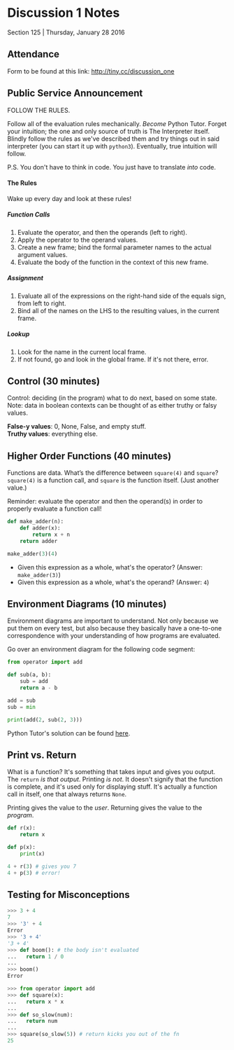 # Discussion 1 Notes
Section 125 | Thursday, January 28 2016

## Attendance
Form to be found at this link: http://tiny.cc/discussion_one

## Public Service Announcement
FOLLOW THE RULES. 

Follow all of the evaluation rules mechanically. _Become_ Python Tutor. Forget your intuition; the one and only source of truth is The Interpreter itself. Blindly follow the rules as we've described them and try things out in said interpreter (you can start it up with `python3`). Eventually, true intuition will follow.

P.S. You don't have to think in code. You just have to translate _into_ code.

#### The Rules
Wake up every day and look at these rules!

##### Function Calls
1. Evaluate the operator, and then the operands (left to right).
2. Apply the operator to the operand values.
3. Create a new frame; bind the formal parameter names to the actual argument values.
4. Evaluate the body of the function in the context of this new frame.

##### Assignment
1. Evaluate all of the expressions on the right-hand side of the equals sign, from left to right.
2. Bind all of the names on the LHS to the resulting values, in the current frame.

##### Lookup
1. Look for the name in the current local frame.
2. If not found, go and look in the global frame. If it's not there, error.

## Control (30 minutes)
Control: deciding (in the program) what to do next, based on some state. Note: data in boolean contexts can be thought of as either truthy or falsy values.

**False-y values**: 0, None, False, and empty stuff.<br>
**Truthy values**: everything else.

## Higher Order Functions (40 minutes)
Functions are data. What’s the difference between `square(4)` and `square`? `square(4)` is a function call, and `square` is the function itself. (Just another value.)

Reminder: evaluate the operator and then the operand(s) in order to properly evaluate a function call!

```python
def make_adder(n):
    def adder(x):
        return x + n
    return adder

make_adder(3)(4)
```

- Given this expression as a whole, what's the operator? (Answer: `make_adder(3)`)
- Given this expression as a whole, what's the operand? (Answer: `4`)

## Environment Diagrams (10 minutes)
Environment diagrams are important to understand. Not only because we put them on every test, but also because they basically have a one-to-one correspondence with your understanding of how programs are evaluated.

Go over an environment diagram for the following code segment:

```python
from operator import add

def sub(a, b):
    sub = add
    return a - b

add = sub
sub = min

print(add(2, sub(2, 3)))
```

Python Tutor's solution can be found [here](http://pythontutor.com/composingprograms.html#code=from+operator+import+add%0Adef+sub(a,+b)%3A%0A++++sub+%3D+add%0A++++return+a+-+b%0A++++%0Aadd+%3D+sub%0Asub+%3D+min%0A%0Aprint(add(2,+sub(2,+3)))&mode=display&origin=composingprograms.js&cumulative=true&py=3&rawInputLstJSON=%5B%5D&curInstr=0).

## Print vs. Return
What is a function? It's something that takes input and gives you output. The `return` _is that output_. Printing _is not_. It doesn't signify that the function is complete, and it's used only for displaying stuff. It's actually a function call in itself, one that always returns `None`.

Printing gives the value to the _user_. Returning gives the value to the _program_.

```python
def r(x):
    return x

def p(x):
    print(x)

4 + r(3) # gives you 7
4 + p(3) # error!
```

## Testing for Misconceptions
```python
>>> 3 + 4
7
>>> '3' + 4
Error
>>> '3 + 4'
'3 + 4'
>>> def boom(): # the body isn't evaluated
...   return 1 / 0
...
>>> boom()
Error
```

```python
>>> from operator import add
>>> def square(x):
...   return x * x
...
>>> def so_slow(num):
...   return num
...
>>> square(so_slow(5)) # return kicks you out of the fn
25
```
